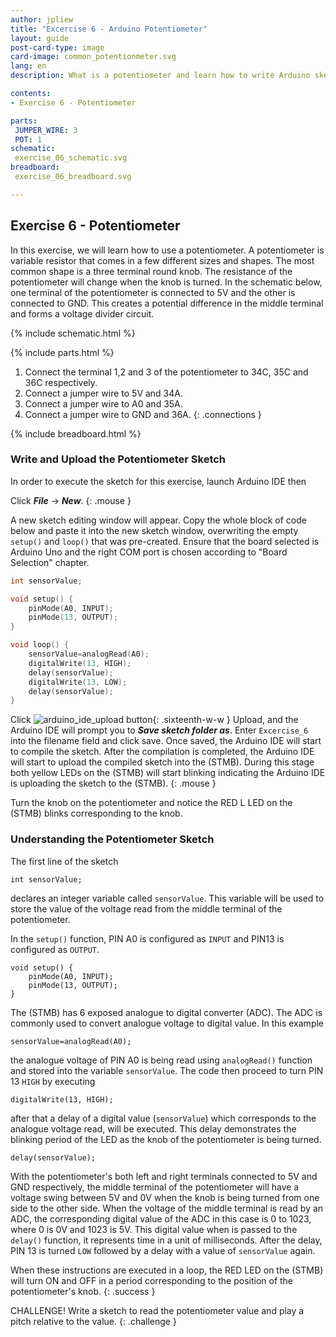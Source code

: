 ```yaml
---
author: jpliew
title: "Excercise 6 - Arduino Potentiometer"
layout: guide
post-card-type: image
card-image: common_potentionmeter.svg 
lang: en
description: What is a potentiometer and learn how to write Arduino sketch to use potentionmeter with Arduino using the (STMB). In this exercise, we will learn how to use a potentiometer. A potentiometer is variable resistor that comes in a few different sizes and shapes. The most common shape is a three terminal round knob. The resistance of the potentiometer will change when the knob is turned. In the schematic below, one terminal of the potentiometer is connected to 5V and the other is connected to GND. This creates a potential difference in the middle terminal and forms a voltage divider circuit.

contents:
- Exercise 6 - Potentiometer

parts:
 JUMPER_WIRE: 3
 POT: 1
schematic:
 exercise_06_schematic.svg
breadboard:
 exercise_06_breadboard.svg

---
```

## Exercise 6 - Potentiometer

In this exercise, we will learn how to use a potentiometer. A potentiometer is variable resistor that comes in a few different sizes and shapes. The most common shape is a three terminal round knob. The resistance of the potentiometer will change when the knob is turned. In the schematic below, one terminal of the potentiometer is connected to 5V and the other is connected to GND. This creates a potential difference in the middle terminal and forms a voltage divider circuit.

{% include schematic.html %}

{% include parts.html %}

1. Connect the terminal 1,2 and 3 of the potentiometer to 34C, 35C and 36C respectively.
2. Connect a jumper wire to 5V and 34A.
3. Connect a jumper wire to A0 and 35A.
4. Connect a jumper wire to GND and 36A.
{: .connections }

{% include breadboard.html %}

### Write and Upload the Potentiometer Sketch

In order to execute the sketch for this exercise, launch Arduino IDE then 

Click ***File*** -> ***New***. 
{: .mouse }

A new sketch editing window will appear. Copy the whole block of code below and paste it into the new sketch window, overwriting the empty `setup()` and `loop()` that was pre-created. Ensure that the board selected is Arduino Uno and the right COM port is chosen according to "Board Selection" chapter.

```c
int sensorValue;

void setup() {
    pinMode(A0, INPUT);
    pinMode(13, OUTPUT);
}

void loop() {
    sensorValue=analogRead(A0);
    digitalWrite(13, HIGH);
    delay(sensorValue);
    digitalWrite(13, LOW);
    delay(sensorValue);
}
```

Click ![arduino_ide_upload button](img/arduino_ide_upload_icon.svg){: .sixteenth-w-w } Upload, and the Arduino IDE will prompt you to ***Save sketch folder as***. Enter `Excercise_6` into the filename field and click save. Once saved, the Arduino IDE will start to compile the sketch. After the compilation is completed, the Arduino IDE will start to upload the compiled sketch into the (STMB). During this stage both yellow LEDs on the (STMB) will start blinking indicating the Arduino IDE is uploading the sketch to the (STMB).
{: .mouse }

Turn the knob on the potentiometer and notice the RED L LED on the (STMB) blinks corresponding to the knob. 

### Understanding the Potentiometer Sketch

The first line of the sketch

`int sensorValue;`

declares an integer variable called `sensorValue`. This variable will be used to store the value of the voltage read from the middle terminal of the potentiometer.

In the `setup()` function, PIN A0 is configured as `INPUT` and PIN13 is configured as `OUTPUT`. 

    void setup() {
        pinMode(A0, INPUT);
        pinMode(13, OUTPUT);
    }

The (STMB) has 6 exposed analogue to digital converter (ADC). The ADC is commonly used to convert analogue voltage to digital value. In this example

`sensorValue=analogRead(A0);`

the analogue voltage of PIN A0 is being read using `analogRead()` function and stored into the variable `sensorValue`. The code then proceed to turn PIN 13 `HIGH` by executing

`digitalWrite(13, HIGH);`

after that a delay of a digital value (`sensorValue`) which corresponds to the analogue voltage read, will be executed. This delay demonstrates the blinking period of the LED as the knob of the potentiometer is being turned.

`delay(sensorValue);`

With the potentiometer's both left and right terminals connected to 5V and GND respectively, the middle terminal of the potentiometer will have a voltage swing between 5V and 0V when the knob is being turned from one side to the other side. When the voltage of the middle terminal is read by an ADC, the corresponding digital value of the ADC in this case is 0 to 1023, where 0 is 0V and 1023 is 5V. This digital value when is passed to the `delay()` function, it represents time in a unit of milliseconds. After the delay, PIN 13 is turned `LOW` followed by a delay with a value of `sensorValue` again.

When these instructions are executed in a loop, the RED LED on the (STMB) will turn ON and OFF in a period corresponding to the position of the potentiometer's knob. 
{: .success }

CHALLENGE! Write a sketch to read the potentiometer value and play a pitch relative to the value.
{: .challenge }  
